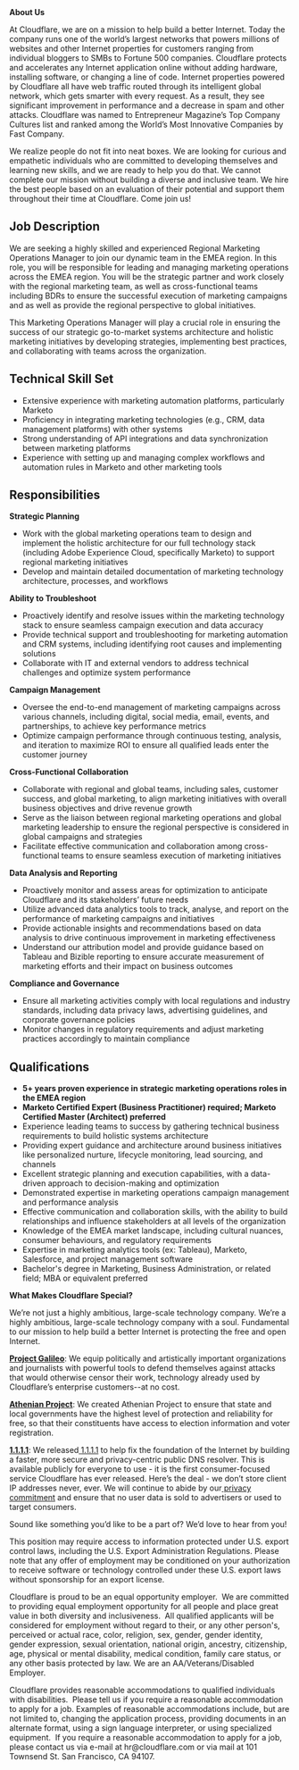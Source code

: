 <div class="content-intro">
	<div><strong>About Us</strong></div>
	<div>
		<p>At Cloudflare, we are on a mission to help build a better Internet. Today the company runs one of the world’s largest networks that powers millions of websites and other Internet properties for customers ranging from individual bloggers to SMBs to Fortune 500 companies. Cloudflare protects and accelerates any Internet application online without adding hardware, installing software, or changing a line of code. Internet properties powered by Cloudflare all have web traffic routed through its intelligent global network, which gets smarter with every request. As a result, they see significant improvement in performance and a decrease in spam and other attacks. Cloudflare was named to Entrepreneur Magazine’s Top Company Cultures list and ranked among the World’s Most Innovative Companies by Fast Company.&nbsp;</p>
		<p><span style="font-weight: 400;">We realize people do not fit into neat boxes. We are looking for curious and empathetic individuals who are committed to developing themselves and learning new skills, and we are ready to help you do that. We cannot complete our mission without building a diverse and inclusive team. We hire the best people based on an evaluation of their potential and support them throughout their time at Cloudflare. Come join us!&nbsp;</span></p>
	</div>
</div>
<h2>Job Description</h2>
<p>We are seeking a highly skilled and experienced Regional Marketing Operations Manager to join our dynamic team in the EMEA region. In this role, you will be responsible for leading and managing marketing operations across the EMEA region. You will be the strategic partner and work closely with the regional marketing team, as well as cross-functional teams including BDRs to ensure the successful execution of marketing campaigns and as well as provide the regional perspective to global initiatives.</p>
<p>This Marketing Operations Manager will play a crucial role in ensuring the success of our strategic go-to-market systems architecture and holistic marketing initiatives by developing strategies, implementing best practices, and collaborating with teams across the organization.</p>
<h2>Technical Skill Set</h2>
<ul>
	<li>Extensive experience with marketing automation platforms, particularly Marketo</li>
	<li>Proficiency in integrating marketing technologies (e.g., CRM, data management platforms) with other systems</li>
	<li>Strong understanding of API integrations and data synchronization between marketing platforms</li>
	<li>Experience with setting up and managing complex workflows and automation rules in Marketo and other marketing tools</li>
</ul>
<h2>Responsibilities</h2>
<p><strong>Strategic Planning</strong></p>
<ul>
	<li>Work with the global marketing operations team to design and implement the holistic architecture for our full technology stack (including Adobe Experience Cloud, specifically Marketo) to support regional marketing initiatives</li>
	<li>Develop and maintain detailed documentation of marketing technology architecture, processes, and workflows</li>
</ul>
<p><strong>Ability to Troubleshoot</strong></p>
<ul>
	<li>Proactively identify and resolve issues within the marketing technology stack to ensure seamless campaign execution and data accuracy</li>
	<li>Provide technical support and troubleshooting for marketing automation and CRM systems, including identifying root causes and implementing solutions</li>
	<li>Collaborate with IT and external vendors to address technical challenges and optimize system performance</li>
</ul>
<p><strong>Campaign Management</strong></p>
<ul>
	<li>Oversee the end-to-end management of marketing campaigns across various channels, including digital, social media, email, events, and partnerships, to achieve key performance metrics</li>
	<li>Optimize campaign performance through continuous testing, analysis, and iteration to maximize ROI to ensure all qualified leads enter the customer journey</li>
</ul>
<p><strong>Cross-Functional Collaboration</strong></p>
<ul>
	<li>Collaborate with regional and global teams, including sales, customer success, and global marketing, to align marketing initiatives with overall business objectives and drive revenue growth</li>
	<li>Serve as the liaison between regional marketing operations and global marketing leadership to ensure the regional perspective is considered in global campaigns and strategies</li>
	<li>Facilitate effective communication and collaboration among cross-functional teams to ensure seamless execution of marketing initiatives</li>
</ul>
<p><strong>Data Analysis and Reporting</strong></p>
<ul>
	<li>Proactively monitor and assess areas for optimization to anticipate Cloudflare and its stakeholders’ future needs</li>
	<li>Utilize advanced data analytics tools to track, analyse, and report on the performance of marketing campaigns and initiatives</li>
	<li>Provide actionable insights and recommendations based on data analysis to drive continuous improvement in marketing effectiveness</li>
	<li>Understand our attribution model and provide guidance based on Tableau and Bizible reporting to ensure accurate measurement of marketing efforts and their impact on business outcomes</li>
</ul>
<p><strong>Compliance and Governance</strong></p>
<ul>
	<li>Ensure all marketing activities comply with local regulations and industry standards, including data privacy laws, advertising guidelines, and corporate governance policies</li>
	<li>Monitor changes in regulatory requirements and adjust marketing practices accordingly to maintain compliance</li>
</ul>
<h2>Qualifications</h2>
<ul>
	<li style="font-weight: bold;"><strong>5+ years proven experience in strategic marketing operations roles in the EMEA region</strong></li>
	<li style="font-weight: bold;"><strong>Marketo Certified Expert (Business Practitioner) required; Marketo Certified Master (Architect) preferred</strong></li>
	<li>Experience leading teams to success by gathering technical business requirements to build holistic systems architecture</li>
	<li>Providing expert guidance and architecture around business initiatives like personalized nurture, lifecycle monitoring, lead sourcing, and channels</li>
	<li>Excellent strategic planning and execution capabilities, with a data-driven approach to decision-making and optimization</li>
	<li>Demonstrated expertise in marketing operations campaign management and performance analysis</li>
	<li>Effective communication and collaboration skills, with the ability to build relationships and influence stakeholders at all levels of the organization</li>
	<li>Knowledge of the EMEA market landscape, including cultural nuances, consumer behaviours, and regulatory requirements</li>
	<li>Expertise in marketing analytics tools (ex: Tableau), Marketo, Salesforce, and project management software</li>
	<li>Bachelor's degree in Marketing, Business Administration, or related field; MBA or equivalent preferred</li>
</ul>
<div class="content-conclusion">
	<p><strong>What Makes Cloudflare Special?</strong></p>
	<p><span style="font-weight: 400;">We’re not just a highly ambitious, large-scale technology company. We’re a highly ambitious, large-scale technology company with a soul. Fundamental to our mission to help build a better Internet is protecting the free and open Internet.</span></p>
	<p><a href="https://blog.cloudflare.com/protecting-free-expression-online/"><strong>Project Galileo</strong></a><span style="font-weight: 400;">: We equip politically and artistically important organizations and journalists with powerful tools to defend themselves against attacks that would otherwise censor their work, technology already used by Cloudflare’s enterprise customers--at no cost.</span></p>
	<p><strong><a href="https://www.cloudflare.com/athenian/">Athenian Project</a></strong><span style="font-weight: 400;">: We created Athenian Project to ensure that state and local governments have the highest level of protection and reliability for free, so that their constituents have access to election information and voter registration.</span></p>
	<p><a href="https://1.1.1.1/"><strong>1.1.1.1</strong></a><span style="font-weight: 400;">: We released</span><a href="https://1.1.1.1/"> <span style="font-weight: 400;">1.1.1.1</span></a><span style="font-weight: 400;"> to help fix the foundation of the Internet by building a faster, more secure and privacy-centric public DNS resolver. This is available publicly for everyone to use - it is the first consumer-focused service Cloudflare has ever released. Here’s the deal - we don’t store client IP addresses never, ever. We will continue to abide by our</span><a href="https://developers.cloudflare.com/1.1.1.1/privacy/public-dns-resolver"> privacy commitment</a><span style="font-weight: 400;"> and ensure that no user data is sold to advertisers or used to target consumers.</span></p>
	<p><span style="font-weight: 400;">Sound like something you’d like to be a part of? We’d love to hear from you!</span></p>
	<p><span style="font-weight: 400;">This position may require access to information protected under U.S. export control laws, including the U.S. Export Administration Regulations. Please note that any offer of employment may be conditioned on your authorization to receive software or technology controlled under these U.S. export laws without sponsorship for an export license.</span></p>
	<p><span style="font-weight: 400;">Cloudflare is proud to be an equal opportunity employer. &nbsp;We are committed to providing equal employment opportunity for all people and place great value in both diversity and inclusiveness. &nbsp;All qualified applicants will be considered for employment without regard to their, or any other person's, perceived or actual</span> <span style="font-weight: 400;">race, color, religion, sex, gender, gender identity, gender expression, sexual orientation, national origin, ancestry, citizenship, age, physical or mental disability, medical condition, family care status, or any other basis protected by law. </span><span style="font-weight: 400;">We are an AA/Veterans/Disabled Employer.</span></p>
	<p><span style="font-weight: 400;">Cloudflare provides reasonable accommodations to qualified individuals with disabilities. &nbsp;Please tell us if you require a reasonable accommodation to apply for a job. Examples of reasonable accommodations include, but are not limited to, changing the application process, providing documents in an alternate format, using a sign language interpreter, or using specialized equipment. &nbsp;If you require a reasonable accommodation to apply for a job, please contact us via e-mail at </span><span style="font-weight: 400;">hr@cloudflare.com</span><span style="font-weight: 400;"> or via mail at 101 Townsend St. San Francisco, CA 94107.</span></p>
</div>